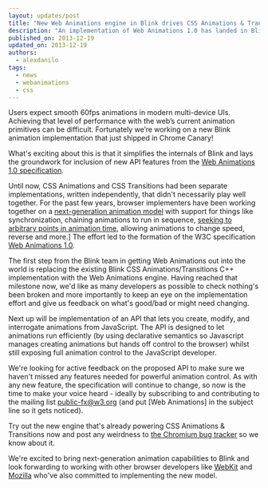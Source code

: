 ```yaml
---
layout: updates/post
title: "New Web Animations engine in Blink drives CSS Animations & Transitions"
description: "An implementation of Web Animations 1.0 has landed in Blink powering CSS Animations and Transitions."
published_on: 2013-12-19
updated_on: 2013-12-19
authors:
  - alexdanilo
tags:
  - news
  - webanimations
  - css
---
```

Users expect smooth 60fps animations in modern multi-device UIs. Achieving that level of performance with the web’s current animation primitives can be difficult. Fortunately we’re working on a new Blink animation implementation that just shipped in Chrome Canary!

What's exciting about this is that it simplifies the internals of Blink and lays the groundwork for inclusion of new API features from the [Web Animations 1.0 specification](http://dev.w3.org/fxtf/web-animations/).

Until now, CSS Animations and CSS Transitions had been separate implementations, written independently, that didn't necessarily play well together. For the past few years, browser implementers have been working together on a [next-generation animation model](http://brian.sol1.net/svg/2013/06/26/introducing-web-animations/) with support for things like synchronization, chaining animations to run in sequence, [seeking to arbitrary points in animation time](http://web-animations.github.io/web-animations-js/demos/rolio/rolio.html), allowing animations to change speed, reverse and more.]
The effort led to the formation of the W3C specification [Web Animations 1.0](http://dev.w3.org/fxtf/web-animations/).

The first step from the Blink team in getting Web Animations out into the world is replacing the existing Blink CSS Animations/Transitions C++ implementation with the Web Animations engine. Having reached that milestone now, we'd like as many developers as possible to check nothing's been broken and more importantly to keep an eye on the implementation effort and give us feedback on what's good/bad or might need changing.

Next up will be implementation of an API that lets you create, modify, and interrogate animations from JavaScript. The API is designed to let animations run efficiently (by using declarative semantics so Javascript manages creating animations but hands off control to the browser) whilst still exposing full animation control to the JavaScript developer.

We're looking for active feedback on the proposed API to make sure we haven't missed any features needed for powerful animation control. As with any new feature, the specification will continue to change, so now is the time to make your voice heard - ideally by subscribing to and contributing to the mailing list public-fx@w3.org (and put [Web Animations] in the subject line so it gets noticed).

Try out the new engine that's already powering CSS Animations & Transitions now and post any weirdness to [the Chromium bug tracker](http://crbug.com) so we know about it.

We're excited to bring next-generation animation capabilities to Blink and look forwarding to working with other browser developers like [WebKit](https://bugs.webkit.org/show_bug.cgi?id=122912) and [Mozilla](https://wiki.mozilla.org/Platform/Layout/Web_Animations#Implementation) who've also committed to implementing the new model.
